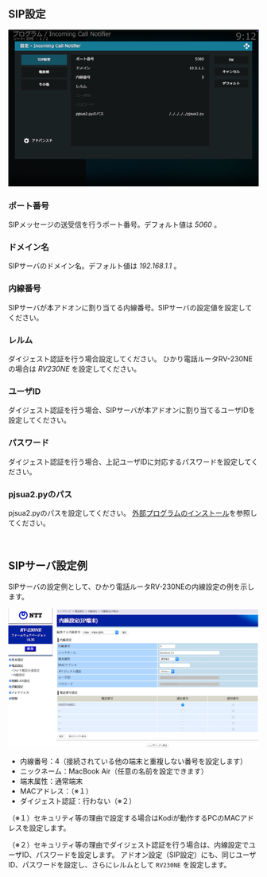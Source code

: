 ## SIP設定

![アドオン設定（SIP設定）](images/3_アドオン設定/1_SIP設定.png)

### ポート番号

SIPメッセージの送受信を行うポート番号。デフォルト値は _5060_ 。

### ドメイン名

SIPサーバのドメイン名。デフォルト値は _192.168.1.1_ 。

### 内線番号

SIPサーバが本アドオンに割り当てる内線番号。SIPサーバの設定値を設定してください。

### レルム

ダイジェスト認証を行う場合設定してください。
ひかり電話ルータRV-230NEの場合は _RV230NE_ を設定してください。

### ユーザID

ダイジェスト認証を行う場合、SIPサーバが本アドオンに割り当てるユーザIDを設定してください。

### パスワード

ダイジェスト認証を行う場合、上記ユーザIDに対応するパスワードを設定してください。

### pjsua2.pyのパス

pjsua2.pyのパスを設定してください。
[外部プログラムのインストール](0_概要.md#外部プログラムのインストール)を参照してください。

<br/>

## SIPサーバ設定例

SIPサーバの設定例として、ひかり電話ルータRV-230NEの内線設定の例を示します。

![ひかり電話ルータRV-230NEの内線設定の例](images/0_概要/rv230ne.png)

* 内線番号：4（接続されている他の端末と重複しない番号を設定します）
* ニックネーム：MacBook Air（任意の名前を設定できます）
* 端末属性：通常端末
* MACアドレス：（※１）
* ダイジェスト認証：行わない（※２）

（※１）セキュリティ等の理由で設定する場合はKodiが動作するPCのMACアドレスを設定します。

（※２）セキュリティ等の理由でダイジェスト認証を行う場合は、内線設定でユーザID、パスワードを設定します。
アドオン設定（SIP設定）にも、同じユーザID、パスワードを設定し、さらにレルムとして
`RV230NE`
を設定します。
